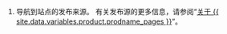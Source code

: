 1. 导航到站点的发布来源。 有关发布源的更多信息，请参阅“[关于 {{ site.data.variables.product.prodname_pages }}](/articles/about-github-pages#publishing-sources-for-github-pages-sites)”。
